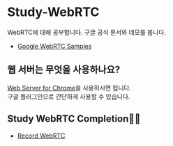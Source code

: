 # Study-WebRTC
WebRTC에 대해 공부합니다. 구글 공식 문서와 데모를 봅니다.

- [Google WebRTC Samples](https://webrtc.github.io/samples/)

## 웹 서버는 무엇을 사용하나요?
[Web Server for Chrome](https://chrome.google.com/webstore/detail/web-server-for-chrome/ofhbbkphhbklhfoeikjpcbhemlocgigb)을 사용하시면 됩니다.  
구글 플러그인으로 간단하게 사용할 수 있습니다.

## Study WebRTC Completion👨‍💻
- [Record WebRTC](https://youtu.be/ylX28wVP1IY)
